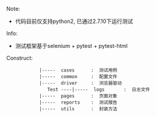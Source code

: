 Note:
 -  代码目前仅支持python2, 已通过2.7.10下运行测试

Info:
 - 测试框架基于selenium + pytest + pytest-html

Construct:


				|-----  cases      :  测试用例
				|-----  common     :  配置文件
				|-----  driver     :  浏览器驱动
	               Test ----|-----  logs       :  日志文件
				|-----  pages      :  页面对象
				|-----  reports    :  测试报告
				|-----  utils      :  封装方法

